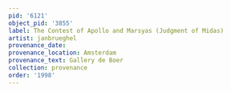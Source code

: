 ```yaml
---
pid: '6121'
object_pid: '3855'
label: The Contest of Apollo and Marsyas (Judgment of Midas)
artist: janbrueghel
provenance_date:
provenance_location: Amsterdam
provenance_text: Gallery de Boer
collection: provenance
order: '1998'
---
```

